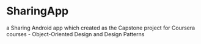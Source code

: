 # SharingApp
a Sharing Android app which created as the Capstone project for Coursera courses - Object-Oriented Design and Design Patterns
